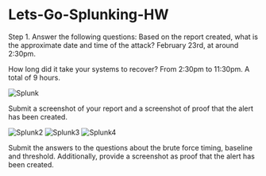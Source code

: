 # Lets-Go-Splunking-HW

Step 1. Answer the following questions:
Based on the report created, what is the approximate date and time of the attack?
February 23rd, at around 2:30pm.

How long did it take your systems to recover?
From 2:30pm to 11:30pm. A total of 9 hours.

![Splunk](https://user-images.githubusercontent.com/77302201/125696744-894d3c24-ff6b-4e32-95d4-b09d0f293483.png)

Submit a screenshot of your report and a screenshot of proof that the alert has been created.

![Splunk2](https://user-images.githubusercontent.com/77302201/125706293-05b72d70-7ea5-4471-9d35-f3b8c9e81a92.png)
![Splunk3](https://user-images.githubusercontent.com/77302201/125706347-3560c670-a811-4de4-8b27-8f9fc23a8361.png)
![Splunk4](https://user-images.githubusercontent.com/77302201/125706429-9ed1fef7-16ac-4b16-b576-ab7cdd351a05.png)

Submit the answers to the questions about the brute force timing, baseline and threshold. Additionally, provide a screenshot as proof that the alert has been created.

